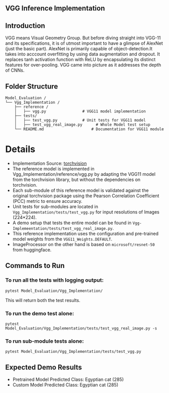## VGG Inference Implementation

## Introduction
VGG means Visual Geometry Group. But before diving straight into VGG-11 and its specifications, it is of utmost important to have a glimpse of AlexNet (just the basic part). AlexNet is primarily capable of object-detection.It takes into acccount overfitting by using data augmentation and dropout. It replaces tanh activation function with ReLU by encapsulating its distinct features for over-pooling. VGG came into picture as it addresses the depth of CNNs.

## Folder Structure


```
Model_Evaluation /
└── Vgg_Implementation /
    ├── reference /
    │   ├── vgg.py                # VGG11 model implementation
    ├── tests/
    │   ├── test_vgg.py           # Unit tests for VGG11 model
    │   ├── test_vgg_real_image.py      # Whole Model test setup
    └── README.md                     # Documentation for VGG11 module
```


# Details

- Implementation Source: [torchvision](https://github.com/pytorch/vision/blob/main/torchvision/models/vgg.py)
- The reference model is implemented in Vgg_Implementation/reference/vgg.py by adapting the VGG11 model from the torchvision library, but without the dependencies on torchvision.
- Each sub-module of this reference model is validated against the original torchvision package using the Pearson Correlation Coefficient (PCC) metric to ensure accuracy.
- Unit tests for sub-modules are located in `Vgg_Implementation/tests/test_vgg.py` for input resolutions of Images (224*224).
- A demo setup that tests the entire model can be found in `Vgg-Implemeentation/tests/test_vgg_real_image.py`.
- This reference implementation uses the configuration and pre-trained model weights from the `VGG11_Weights.DEFAULT`.
- ImageProcessor on the other hand is based on `microsoft/resnet-50` from huggingface.

## Commands to Run



### To run all the tests with logging output:
`pytest Model_Evaluation/Vgg_Implementation/`

This will return both the test results.

### To run the demo test alone:
`pytest Model_Evaluation/Vgg_Implementation/tests/test_vgg_real_image.py -s` 

### To run sub-module tests alone:
`pytest Model_Evaluation/Vgg_Implementation/tests/test_vgg.py`

## Expected Demo Results

- Pretrained Model Predicted Class: Egyptian cat (285)
- Custom Model Predicted Class: Egyptian cat (285)

